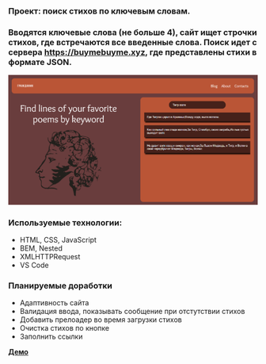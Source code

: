### Проект: поиск стихов по ключевым словам.

### Вводятся ключевые слова (не больше 4), сайт ищет строчки стихов, где встречаются все введенные слова. Поиск идет с сервера https://buymebuyme.xyz, где представлены стихи в формате JSON.
![Скриншот](./images/screenshot.png)

### Используемые технологии:
- HTML, CSS, JavaScript
- BEM, Nested
- XMLHTTPRequest
- VS Code
### Планируемые доработки
- Адаптивность сайта
- Валидация ввода, показывать сообщение при отстутствии стихов
- Добавить прелоадер во время загрузки стихов
- Очистка стихов по кнопке
- Заполнить ссылки

[**Демо**](https://azmorigan.github.io/search-poems/)
